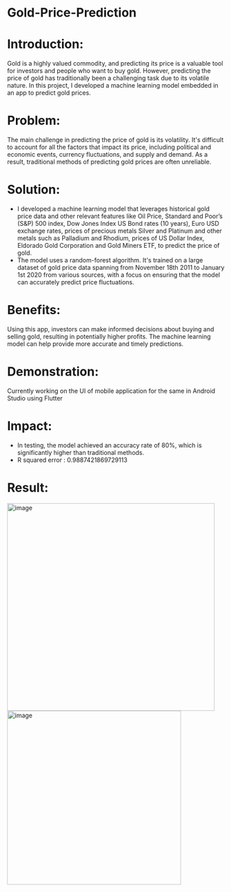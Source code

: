 # Gold-Price-Prediction

# Introduction:
Gold is a highly valued commodity, and predicting its price is a valuable tool for investors and people who want to buy gold. However, predicting the price of gold has traditionally been a challenging task due to its volatile nature. In this project, I developed a machine learning model embedded in an app to predict gold prices.

# Problem:
The main challenge in predicting the price of gold is its volatility. It's difficult to account for all the factors that impact its price, including political and economic events, currency fluctuations, and supply and demand. As a result, traditional methods of predicting gold prices are often unreliable.

# Solution:
- I developed a machine learning model that leverages historical gold price data and other relevant features like Oil Price, Standard and Poor’s (S&P) 500 index, Dow Jones Index US Bond rates (10 years), Euro USD exchange rates, prices of precious metals Silver and Platinum and other metals such as Palladium and Rhodium, prices of US Dollar Index, Eldorado Gold Corporation and Gold Miners ETF, to predict the price of gold. 
- The model uses a random-forest algorithm. It's trained on a large dataset of gold price data spanning from November 18th 2011 to January 1st 2020 from various sources, with a focus on ensuring that the model can accurately predict price fluctuations.

# Benefits:
Using this app, investors can make informed decisions about buying and selling gold, resulting in potentially higher profits. The machine learning model can help provide more accurate and timely predictions.

# Demonstration:
Currently working on the UI of mobile application for the same in Android Studio using Flutter

# Impact:
- In testing, the model achieved an accuracy rate of 80%, which is significantly higher than traditional methods.
- R squared error :  0.9887421869729113

# Result:
<img width="481" alt="image" src="https://user-images.githubusercontent.com/75372993/222920253-22406829-7a96-4425-b6f3-9df197786f4d.png">

<img width="403" alt="image" src="https://user-images.githubusercontent.com/75372993/222920296-b79beb94-e37e-4afe-94a8-3d95d359b640.png">
